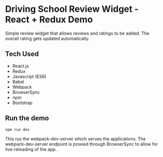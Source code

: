 Driving School Review Widget - React + Redux Demo
=================================================

Simple review widget that allows reviews and ratings to be added.  The overall rating gets updated automatically.

Tech Used
---------

- React.js
- Redux
- Javascript (ES6)
- Babel
- Webpack
- BrowserSync
- npm
- Bootstrap

Run the demo
------------

    npm run dev

This rus the webpack-dev-server which serves the applications.  The webpack-dev-server endpoint is proxied through BrowserSync to allow for live-reloading of the app.
